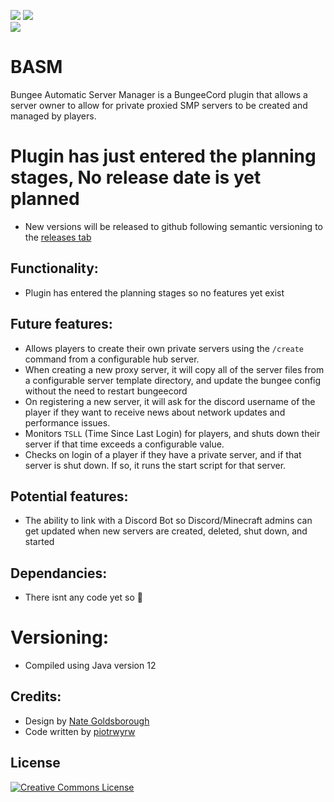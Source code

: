 ![](https://img.shields.io/github/repo-size/Antares-Network/BASM?color=Green&style=flat-square)
![](https://img.shields.io/tokei/lines/github/Antares-Network/BASM?style=flat-square)  
![](https://cdn.discordapp.com/icons/649703068799336454/1a7ef8f706cd60d62547d2c7dc08d6f0.png) 

# BASM
Bungee Automatic Server Manager is a BungeeCord plugin that allows a server owner to allow for private proxied SMP servers to be created and managed by players.

# Plugin has just entered the planning stages, No release date is yet planned
- New versions will be released to github following semantic versioning to the [releases tab](https://github.com/Antares-Network/BASM/releases) 


## Functionality:
- Plugin has entered the planning stages so no features yet exist


## Future features:
- Allows players to create their own private servers using the `/create` command from a configurable hub server.
- When creating a new proxy server, it will copy all of the server files from a configurable server template directory, and update the bungee config without the need to restart bungeecord
- On registering a new server, it will ask for the discord username of the player if they want to receive news about network updates and performance issues.
- Monitors `TSLL` (Time Since Last Login) for players, and shuts down their server if that time exceeds a configurable value.
- Checks on login of a player if they have a private server, and if that server is shut down. If so, it runs the start script for that server.


## Potential features:
- The ability to link with a Discord Bot so Discord/Minecraft admins can get updated when new servers are created, deleted, shut down, and started

## Dependancies: 
- There isnt any code yet so 🤷

# Versioning:
- Compiled using Java version 12


## Credits:
- Design by [Nate Goldsborough](https://github.com/nathen418)
- Code written by [piotrwyrw](https://github.com/piotrwyrw)




## License

<a rel="license" href="http://creativecommons.org/licenses/by-nc-nd/3.0/"><img alt="Creative Commons License" style="border-width:0" src="https://i.creativecommons.org/l/by-nc-nd/3.0/88x31.png" /></a>

